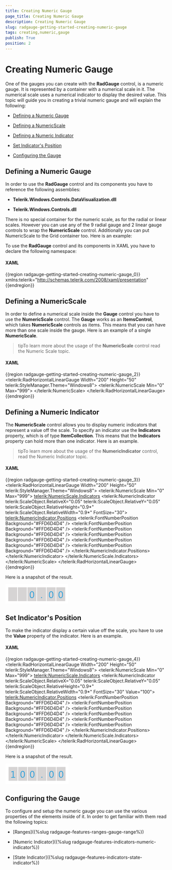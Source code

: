 ```yaml
---
title: Creating Numeric Gauge
page_title: Creating Numeric Gauge
description: Creating Numeric Gauge
slug: radgauge-getting-started-creating-numeric-gauge
tags: creating,numeric,gauge
publish: True
position: 2
---
```


# Creating Numeric Gauge



One of the gauges you can create with the __RadGauge__ control, is a numeric gauge. It is represented by a container with a numerical scale in it. The numerical scale uses a numerical indicator to display the desired value. This topic will guide you in creating a trivial numeric gauge and will explain the following:

* [Defining a Numeric Gauge](#Defining_a_Numeric_Gauge)

* [Defining a NumericScale](#Defining_a_NumericScale)

* [Defining a Numeric Indicator](#Defining_a_Numeric_Indicator)

* [Set Indicator's Position](#Set_Indicator's_Position)

* [Configuring the Gauge](#Configuring_the_Gauge)

## Defining a Numeric Gauge

>

In order to use the __RadGauge__ control and its components you have to reference the following assemblies:

* __Telerik.Windows.Controls.DataVisualization.dll__

* __Telerik.Windows.Controls.dll__

There is no special container for the numeric scale, as for the radial or linear scales. However you can use any of the 9 radial gauge and 2 linear gauge controls to wrap the __NumericScale__ control. Additionally you can put NumericScale to the Grid container too. Here is an example:

>



To use the __RadGauge__ control and its components in XAML you have to declare the following namespace:

#### __XAML__

{{region radgauge-getting-started-creating-numeric-gauge_0}}
	xmlns:telerik="http://schemas.telerik.com/2008/xaml/presentation"
	{{endregion}}



## Defining a NumericScale

In order to define a numerical scale inside the __Gauge__ control you have to use the __NumericScale__ control. The __Gauge__ works as an __ItemsControl__, which takes __NumericScale__ controls as items. This means that you can have more than one scale inside the gauge. Here is an example of a single __NumericScale__.

>tipTo learn more about the usage of the __NumericScale__ control read the Numeric Scale topic.

#### __XAML__

{{region radgauge-getting-started-creating-numeric-gauge_2}}
	<telerik:RadHorizontalLinearGauge Width="200" Height="50" telerik:StyleManager.Theme="Windows8">
	    <telerik:NumericScale Min="0" Max="999">
	    </telerik:NumericScale>
	</telerik:RadHorizontalLinearGauge>
	{{endregion}}



## Defining a Numeric Indicator

The __NumericScale__ control allows you to display numeric indicators that represent a value off the scale. To specify an indicator use the __Indicators__ property, which is of type __ItemCollection__. This means that the __Indicators__ property can hold more than one indicator. Here is an example.

>tipTo learn more about the usage of the __NumericIndicator__ control, read the Numeric Indicator topic.

#### __XAML__

{{region radgauge-getting-started-creating-numeric-gauge_3}}
	<telerik:RadHorizontalLinearGauge Width="200" Height="50" telerik:StyleManager.Theme="Windows8">
	    <telerik:NumericScale Min="0" Max="999">
	        <telerik:NumericScale.Indicators>
	            <telerik:NumericIndicator telerik:ScaleObject.RelativeX="0.05"
	                                telerik:ScaleObject.RelativeY="0.05"
	                                telerik:ScaleObject.RelativeHeight="0.9*"
	                                telerik:ScaleObject.RelativeWidth="0.9*"
	                                FontSize="30">
	                <telerik:NumericIndicator.Positions>
	                    <telerik:FontNumberPosition Background="#FFD6D4D4" />
	                    <telerik:FontNumberPosition Background="#FFD6D4D4" />
	                    <telerik:FontNumberPosition Background="#FFD6D4D4" />
	                    <telerik:FontNumberPosition Background="#FFD6D4D4" />
	                    <telerik:FontNumberPosition Background="#FFD6D4D4" />
	                    <telerik:FontNumberPosition Background="#FFD6D4D4" />
	                </telerik:NumericIndicator.Positions>
	            </telerik:NumericIndicator>
	        </telerik:NumericScale.Indicators>
	    </telerik:NumericScale>
	</telerik:RadHorizontalLinearGauge>
	{{endregion}}



Here is a snapshot of the result.

![](images/RadGauge_GettingStarted_NumericGauge_03.png)

## Set Indicator's Position

To make the indicator display a certain value off the scale, you have to use the __Value__ property of the indicator. Here is an example.

#### __XAML__

{{region radgauge-getting-started-creating-numeric-gauge_4}}
	<telerik:RadHorizontalLinearGauge Width="200" Height="50" telerik:StyleManager.Theme="Windows8">
	    <telerik:NumericScale Min="0" Max="999">
	        <telerik:NumericScale.Indicators>
	            <telerik:NumericIndicator telerik:ScaleObject.RelativeX="0.05"
	                                telerik:ScaleObject.RelativeY="0.05"
	                                telerik:ScaleObject.RelativeHeight="0.9*"
	                                telerik:ScaleObject.RelativeWidth="0.9*"
	                                FontSize="30"
	                                Value="100">
	                <telerik:NumericIndicator.Positions>
	                    <telerik:FontNumberPosition Background="#FFD6D4D4" />
	                    <telerik:FontNumberPosition Background="#FFD6D4D4" />
	                    <telerik:FontNumberPosition Background="#FFD6D4D4" />
	                    <telerik:FontNumberPosition Background="#FFD6D4D4" />
	                    <telerik:FontNumberPosition Background="#FFD6D4D4" />
	                    <telerik:FontNumberPosition Background="#FFD6D4D4" />
	                </telerik:NumericIndicator.Positions>
	            </telerik:NumericIndicator>
	        </telerik:NumericScale.Indicators>
	    </telerik:NumericScale>
	</telerik:RadHorizontalLinearGauge>
	{{endregion}}



Here is a snapshot of the result.

![](images/RadGauge_GettingStarted_NumericGauge_04.png)

## Configuring the Gauge

To configure and setup the numeric gauge you can use the various properties of the elements inside of it. In order to get familiar with them read the following topics:

* [Ranges]({%slug radgauge-features-ranges-gauge-range%})

* [Numeric Indicator]({%slug radgauge-features-indicators-numeric-indicator%})

* [State Indicator]({%slug radgauge-features-indicators-state-indicator%})
